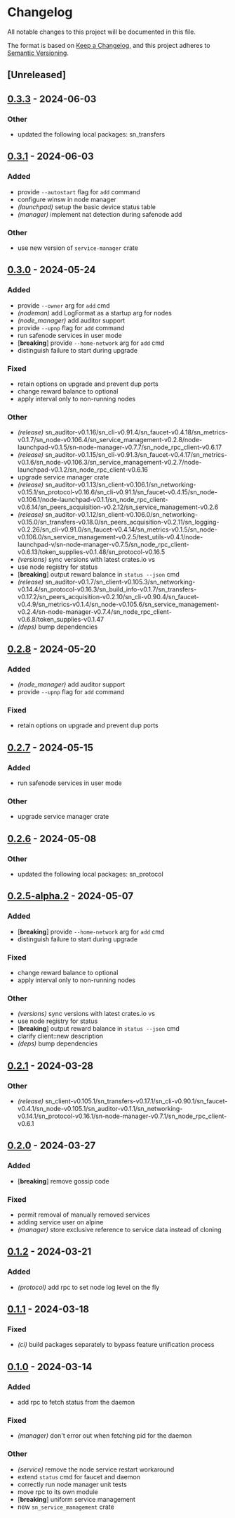 # Changelog
All notable changes to this project will be documented in this file.

The format is based on [Keep a Changelog](https://keepachangelog.com/en/1.0.0/),
and this project adheres to [Semantic Versioning](https://semver.org/spec/v2.0.0.html).

## [Unreleased]

## [0.3.3](https://github.com/joshuef/safe_network/compare/sn_service_management-v0.3.2...sn_service_management-v0.3.3) - 2024-06-03

### Other
- updated the following local packages: sn_transfers

## [0.3.1](https://github.com/joshuef/safe_network/compare/sn_service_management-v0.3.0...sn_service_management-v0.3.1) - 2024-06-03

### Added
- provide `--autostart` flag for `add` command
- configure winsw in node manager
- *(launchpad)* setup the basic device status table
- *(manager)* implement nat detection during safenode add

### Other
- use new version of `service-manager` crate

## [0.3.0](https://github.com/joshuef/safe_network/compare/sn_service_management-v0.2.8...sn_service_management-v0.3.0) - 2024-05-24

### Added
- provide `--owner` arg for `add` cmd
- *(nodeman)* add LogFormat as a startup arg for nodes
- *(node_manager)* add auditor support
- provide `--upnp` flag for `add` command
- run safenode services in user mode
- [**breaking**] provide `--home-network` arg for `add` cmd
- distinguish failure to start during upgrade

### Fixed
- retain options on upgrade and prevent dup ports
- change reward balance to optional
- apply interval only to non-running nodes

### Other
- *(release)* sn_auditor-v0.1.16/sn_cli-v0.91.4/sn_faucet-v0.4.18/sn_metrics-v0.1.7/sn_node-v0.106.4/sn_service_management-v0.2.8/node-launchpad-v0.1.5/sn-node-manager-v0.7.7/sn_node_rpc_client-v0.6.17
- *(release)* sn_auditor-v0.1.15/sn_cli-v0.91.3/sn_faucet-v0.4.17/sn_metrics-v0.1.6/sn_node-v0.106.3/sn_service_management-v0.2.7/node-launchpad-v0.1.2/sn_node_rpc_client-v0.6.16
- upgrade service manager crate
- *(release)* sn_auditor-v0.1.13/sn_client-v0.106.1/sn_networking-v0.15.1/sn_protocol-v0.16.6/sn_cli-v0.91.1/sn_faucet-v0.4.15/sn_node-v0.106.1/node-launchpad-v0.1.1/sn_node_rpc_client-v0.6.14/sn_peers_acquisition-v0.2.12/sn_service_management-v0.2.6
- *(release)* sn_auditor-v0.1.12/sn_client-v0.106.0/sn_networking-v0.15.0/sn_transfers-v0.18.0/sn_peers_acquisition-v0.2.11/sn_logging-v0.2.26/sn_cli-v0.91.0/sn_faucet-v0.4.14/sn_metrics-v0.1.5/sn_node-v0.106.0/sn_service_management-v0.2.5/test_utils-v0.4.1/node-launchpad-v/sn-node-manager-v0.7.5/sn_node_rpc_client-v0.6.13/token_supplies-v0.1.48/sn_protocol-v0.16.5
- *(versions)* sync versions with latest crates.io vs
- use node registry for status
- [**breaking**] output reward balance in `status --json` cmd
- *(release)* sn_auditor-v0.1.7/sn_client-v0.105.3/sn_networking-v0.14.4/sn_protocol-v0.16.3/sn_build_info-v0.1.7/sn_transfers-v0.17.2/sn_peers_acquisition-v0.2.10/sn_cli-v0.90.4/sn_faucet-v0.4.9/sn_metrics-v0.1.4/sn_node-v0.105.6/sn_service_management-v0.2.4/sn-node-manager-v0.7.4/sn_node_rpc_client-v0.6.8/token_supplies-v0.1.47
- *(deps)* bump dependencies

## [0.2.8](https://github.com/maidsafe/safe_network/compare/sn_service_management-v0.2.7...sn_service_management-v0.2.8) - 2024-05-20

### Added
- *(node_manager)* add auditor support
- provide `--upnp` flag for `add` command

### Fixed
- retain options on upgrade and prevent dup ports

## [0.2.7](https://github.com/maidsafe/safe_network/compare/sn_service_management-v0.2.6...sn_service_management-v0.2.7) - 2024-05-15

### Added
- run safenode services in user mode

### Other
- upgrade service manager crate

## [0.2.6](https://github.com/maidsafe/safe_network/compare/sn_service_management-v0.2.5...sn_service_management-v0.2.6) - 2024-05-08

### Other
- updated the following local packages: sn_protocol

## [0.2.5-alpha.2](https://github.com/maidsafe/safe_network/compare/sn_service_management-v0.2.5-alpha.1...sn_service_management-v0.2.5-alpha.2) - 2024-05-07

### Added
- [**breaking**] provide `--home-network` arg for `add` cmd
- distinguish failure to start during upgrade

### Fixed
- change reward balance to optional
- apply interval only to non-running nodes

### Other
- *(versions)* sync versions with latest crates.io vs
- use node registry for status
- [**breaking**] output reward balance in `status --json` cmd
- clarify client::new description
- *(deps)* bump dependencies

## [0.2.1](https://github.com/joshuef/safe_network/compare/sn_service_management-v0.2.0...sn_service_management-v0.2.1) - 2024-03-28

### Other
- *(release)* sn_client-v0.105.1/sn_transfers-v0.17.1/sn_cli-v0.90.1/sn_faucet-v0.4.1/sn_node-v0.105.1/sn_auditor-v0.1.1/sn_networking-v0.14.1/sn_protocol-v0.16.1/sn-node-manager-v0.7.1/sn_node_rpc_client-v0.6.1

## [0.2.0](https://github.com/joshuef/safe_network/compare/sn_service_management-v0.1.2...sn_service_management-v0.2.0) - 2024-03-27

### Added
- [**breaking**] remove gossip code

### Fixed
- permit removal of manually removed services
- adding service user on alpine
- *(manager)* store exclusive reference to service data instead of cloning

## [0.1.2](https://github.com/joshuef/safe_network/compare/sn_service_management-v0.1.1...sn_service_management-v0.1.2) - 2024-03-21

### Added
- *(protocol)* add rpc to set node log level on the fly

## [0.1.1](https://github.com/joshuef/safe_network/compare/sn_service_management-v0.1.0...sn_service_management-v0.1.1) - 2024-03-18

### Fixed
- *(ci)* build packages separately to bypass feature unification process

## [0.1.0](https://github.com/joshuef/safe_network/releases/tag/sn_service_management-v0.1.0) - 2024-03-14

### Added
- add rpc to fetch status from the daemon

### Fixed
- *(manager)* don't error out when fetching pid for the daemon

### Other
- *(service)* remove the node service restart workaround
- extend `status` cmd for faucet and daemon
- correctly run node manager unit tests
- move rpc to its own module
- [**breaking**] uniform service management
- new `sn_service_management` crate
